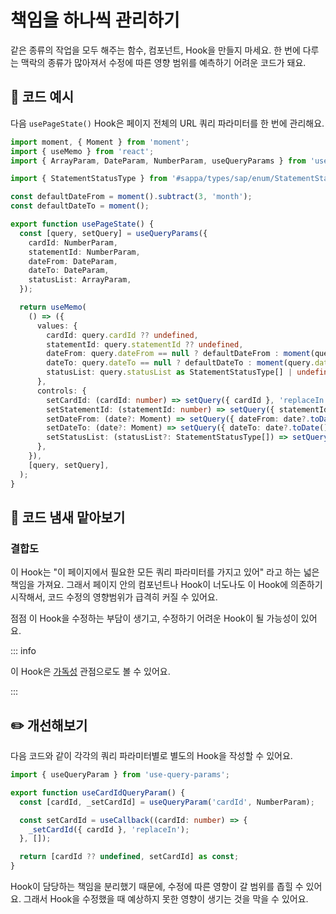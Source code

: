 # 책임을 하나씩 관리하기

<div style="margin-top: 16px">
<Badge type="info" text="결합도" />
</div>

같은 종류의 작업을 모두 해주는 함수, 컴포넌트, Hook을 만들지 마세요. 한 번에 다루는 맥락의 종류가 많아져서 수정에 따른 영향 범위를 예측하기 어려운 코드가 돼요.

## 📝 코드 예시

다음 `usePageState()` Hook은 페이지 전체의 URL 쿼리 파라미터를 한 번에 관리해요.

```typescript
import moment, { Moment } from 'moment';
import { useMemo } from 'react';
import { ArrayParam, DateParam, NumberParam, useQueryParams } from 'use-query-params';

import { StatementStatusType } from '#sappa/types/sap/enum/StatementStatusMap.js';

const defaultDateFrom = moment().subtract(3, 'month');
const defaultDateTo = moment();

export function usePageState() {
  const [query, setQuery] = useQueryParams({
    cardId: NumberParam,
    statementId: NumberParam,
    dateFrom: DateParam,
    dateTo: DateParam,
    statusList: ArrayParam,
  });

  return useMemo(
    () => ({
      values: {
        cardId: query.cardId ?? undefined,
        statementId: query.statementId ?? undefined,
        dateFrom: query.dateFrom == null ? defaultDateFrom : moment(query.dateFrom),
        dateTo: query.dateTo == null ? defaultDateTo : moment(query.dateTo),
        statusList: query.statusList as StatementStatusType[] | undefined,
      },
      controls: {
        setCardId: (cardId: number) => setQuery({ cardId }, 'replaceIn'),
        setStatementId: (statementId: number) => setQuery({ statementId }, 'replaceIn'),
        setDateFrom: (date?: Moment) => setQuery({ dateFrom: date?.toDate() }, 'replaceIn'),
        setDateTo: (date?: Moment) => setQuery({ dateTo: date?.toDate() }, 'replaceIn'),
        setStatusList: (statusList?: StatementStatusType[]) => setQuery({ statusList }, 'replaceIn'),
      },
    }),
    [query, setQuery],
  );
}
```

## 👃 코드 냄새 맡아보기

### 결합도

이 Hook는 "이 페이지에서 필요한 모든 쿼리 파라미터를 가지고 있어" 라고 하는 넓은 책임을 가져요. 그래서 페이지 안의 컴포넌트나 Hook이 너도나도 이 Hook에 의존하기 시작해서, 코드 수정의 영향범위가 급격히 커질 수 있어요.

점점 이 Hook을 수정하는 부담이 생기고, 수정하기 어려운 Hook이 될 가능성이 있어요.

::: info

이 Hook은 [가독성](./use-page-state-readability.md) 관점으로도 볼 수 있어요.

:::

## ✏️ 개선해보기

다음 코드와 같이 각각의 쿼리 파라미터별로 별도의 Hook을 작성할 수 있어요.

```typescript
import { useQueryParam } from 'use-query-params';

export function useCardIdQueryParam() {
  const [cardId, _setCardId] = useQueryParam('cardId', NumberParam);

  const setCardId = useCallback((cardId: number) => {
    _setCardId({ cardId }, 'replaceIn');
  }, []);

  return [cardId ?? undefined, setCardId] as const;
}
```

Hook이 담당하는 책임을 분리했기 때문에, 수정에 따른 영향이 갈 범위를 좁힐 수 있어요. 
그래서 Hook을 수정했을 때 예상하지 못한 영향이 생기는 것을 막을 수 있어요.